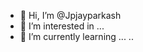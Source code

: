 - 👋 Hi, I’m @Jpjayparkash
- 👀 I’m interested in ...
- 🌱 I’m currently learning ...
..

<!---
Jpjayparkash/Jpjayparkash is a ✨ special ✨ repository because its `README.md` (this file) appears on your GitHub profile.
You can click the Preview link to take a look at your changes.
--->
